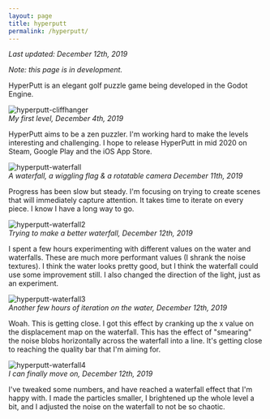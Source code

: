 ```yaml
---
layout: page
title: hyperputt
permalink: /hyperputt/
---
```


_Last updated: December 12th, 2019_

_Note: this page is in development._

HyperPutt is an elegant golf puzzle game being developed in the Godot Engine.

![hyperputt-cliffhanger][cliffhanger]  
_My first level, December 4th, 2019_

HyperPutt aims to be a zen puzzler. I'm working hard to make the levels interesting and challenging. I hope to release HyperPutt in mid 2020 on Steam, Google Play and the iOS App Store.

![hyperputt-waterfall][waterfall]  
_A waterfall, a wiggling flag & a rotatable camera December 11th, 2019_

Progress has been slow but steady. I'm focusing on trying to create scenes that will immediately capture attention. It takes time to iterate on every piece. I know I have a long way to go.  


![hyperputt-waterfall2][waterfall2]  
_Trying to make a better waterfall, December 12th, 2019_

I spent a few hours experimenting with different values on the water and waterfalls. These are much more performant values (I shrank the noise textures). I think the water looks pretty good, but I think the waterfall could use some improvement still. I also changed the direction of the light, just as an experiment.

![hyperputt-waterfall3][waterfall3]  
_Another few hours of iteration on the water, December 12th, 2019_

Woah. This is getting close. I got this effect by cranking up the x value on the displacement map on the waterfall. This has the effect of "smearing" the noise blobs horizontally across the waterfall into a line. It's getting close to reaching the quality bar that I'm aiming for.

![hyperputt-waterfall4][waterfall4]  
_I can finally move on, December 12th, 2019_

I've tweaked some numbers, and have reached a waterfall effect that I'm happy with. I made the particles smaller, I brightened up the whole level a bit, and I adjusted the noise on the waterfall to not be so chaotic.

[cliffhanger]:{{site.baseurl}}/assets/img/hyperput_cliffhanger.gif "HyperPutt Gif"
[waterfall]:{{site.baseurl}}/assets/img/hyperputt_flagwiggle3.gif "HyperPutt Waterfall"
[waterfall2]:{{site.baseurl}}/assets/img/hyperputt_waterfall6.gif "HyperPutt Waterfall2"
[waterfall3]:{{site.baseurl}}/assets/img/hyperputt_waterfall7.gif "HyperPutt Waterfall3"
[waterfall4]:{{site.baseurl}}/assets/img/hyperputt_waterfall10.gif "HyperPutt Waterfall4"